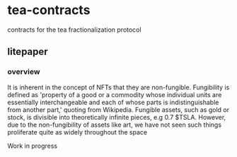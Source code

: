 # tea-contracts
contracts for the tea fractionalization protocol
## litepaper
### overview
It is inherent in the concept of NFTs that they are non-fungible. Fungibility is defined as 'property of a good or a commodity whose individual units are essentially interchangeable and each of whose parts is indistinguishable from another part,' quoting from Wikipedia. Fungible assets, such as gold or stock, is divisible into theoretically infinite pieces, e.g 0.7 $TSLA. However, due to the non-fungibility of assets like art, we have not seen such things proliferate quite as widely throughout the space


Work in progress
